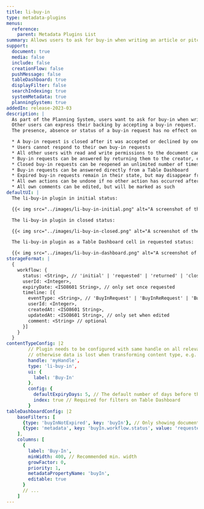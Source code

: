```yaml
---
title: li-buy-in
type: metadata-plugins
menus:
  reference:
    parent: Metadata Plugins List
summary: Allows users to ask for buy-in when writing an article or pitching an idea. Other users can provide feedback.
support:
  document: true
  media: false
  include: false
  creationFlow: false
  pushMessage: false
  tableDashboard: true
  displayFilter: false
  searchIndexing: true
  systemMetadata: true
  planningSystem: true
addedIn: release-2023-03
description: |
  As part of the Planning System, users want to ask for buy-in when writing an article or pitching an idea.
  Other users can express their backing by accepting a buy-in request.
  The presence, absence or status of a buy-in request has no effect on permissions and is just a communication tool.

  * A buy-in request is closed after it was accepted or declined by one other person
  * Users cannot respond to their own buy-in requests
  * All other users with read and write permissions to the document can respond to a buy-in request
  * Buy-in requests can be answered by returning them to the creator, e.g. to clarify questions before accepting the request
  * Closed buy-in requests can be reopened an unlimited number of times
  * Buy-in requests can be answered directly from a Table Dashboard
  * Expired buy-in requests remain in their state, but may disappear from Table Dashboards (depends on config)
  * All own actions can be undone if no other action has occurred afterwards
  * All own comments can be edited, but will be marked as such
defaultUI: |
  The li-buy-in plugin in initial status:

  {{< img src="../images/li-buy-in-initial.png" alt="A screenshot of the li-buy-in plugin showing an empty state message, a comment field and a button to ask for buy-in." >}}

  The li-buy-in plugin in closed status:

  {{< img src="../images/li-buy-in-closed.png" alt="A screenshot of the li-buy-in plugin showing the buy-in as accepted along with a comment and a button to reopen the request." >}}

  The li-buy-in plugin as a Table Dashboard cell in requested status:

  {{< img src="../images/li-buy-in-dashboard.png" alt="A screenshot of a Table Dashboard where users can see the buy-in request details and can directly respond." >}}
storageFormat: |
  {
    workflow: {
      status: <String>, // 'initial' | 'requested' | 'returned' | 'closed' | 'reopened'
      userId: <Integer>,
      expiryDate: <ISO8601 String>, // only set once requested
      timeline: [{
        eventType: <String>, // 'BuyInRequest' | 'BuyInReRequest' | 'BuyInAcceptance' | 'BuyInDeclining' | 'BuyInReturn' | 'BuyInReopen'
        userId: <Integer>,
        createdAt: <ISO8601 String>,
        updatedAt: <ISO8601 String>, // only set when edited
        comment: <String> // optional
      }]
    }
  }
contentTypeConfig: |2
        // Plugin needs to be configured with same handle on all relevant content types,
        // otherwise data is lost when transforming content type, e.g. from pitch to article.
        handle: 'myHandle',
        type: 'li-buy-in',
        ui: {
          label: 'Buy-In'
        },
        config: {
          defaultExpiryDays: 5, // The default number of days before the request expires (editable in UI)
          index: true // Required for filters on Table Dashboard
        }
tableDashboardConfig: |2
    baseFilters: [
      {type: 'buyInNotExpired', key: 'buyIn'}, // Only showing documents with non-expired buy-in requests
      {type: 'metadata', key: 'buyIn.workflow.status', value: 'requested'} // Additional status filter
    ],
    columns: [
      {
        label: 'Buy-In',
        minWidth: 400, // Recommended min. width
        growFactor: 0,
        priority: 1,
        metadataPropertyName: 'buyIn',
        editable: true
      }
      // ...
    ]
---
```

